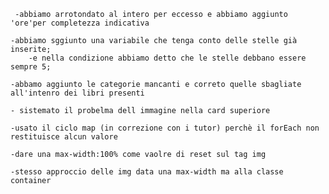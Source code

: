 <!-- ----i decimali sul tempo di lettura----- -->
     -abbiamo arrotondato al intero per eccesso e abbiamo aggiunto 'ore'per completezza indicativa 


<!-- -numero delle stelline  -->
    -abbiamo sggiunto una variabile che tenga conto delle stelle già inserite; 
        -e nella condizione abbiamo detto che le stelle debbano essere sempre 5;

<!-- -immagini superiori nelle card  -->
    -abbamo aggiunto le categorie mancanti e correto quelle sbagliate all'intenro dei libri presenti

    
<!-- -fixare la card centrale fila superiopre  -->
    - sistemato il probelma dell immagine nella card superiore

<!-- -risolvere gli undefined -->
    -usato il ciclo map (in correzione con i tutor) perchè il forEach non restituisce alcun valore 

<!-- -afdattare le immagini ai contenitori -->
    -dare una max-width:100% come vaolre di reset sul tag img

<!-- -fixare il responsive -->
    -stesso approccio delle img data una max-width ma alla classe container